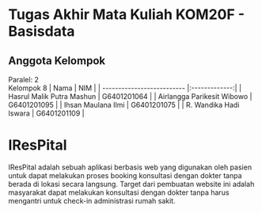# Tugas Akhir Mata Kuliah KOM20F - Basisdata
## Anggota Kelompok
Paralel: 2 <br />
Kelompok 8
|             Nama           | NIM           |
| -------------------------- |:-------------:|
| Hasrul Malik Putra Mashun      | G6401201064 |
| Airlangga Parikesit Wibowo     | G6401201095 | 
| Ihsan Maulana Ilmi             | G6401201075 | 
| R. Wandika Hadi Iswara         | G6401201109 | 

# IResPital
IResPital adalah sebuah aplikasi berbasis web yang digunakan oleh pasien untuk dapat melakukan proses booking konsultasi dengan dokter tanpa berada di lokasi secara langsung. Target dari pembuatan website ini adalah masyarakat dapat melakukan konsultasi dengan dokter tanpa harus mengantri untuk check-in administrasi rumah sakit.

